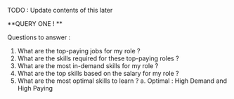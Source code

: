 TODO : Update contents of this later

**QUERY ONE ! **

Questions to answer :
1. What are the top-paying jobs for my role ?
2. What are the skills required for these top-paying roles ?
3. What are the most in-demand skills for my role ?
4. What are the top skills based on the salary for my role ?
5. What are the most optimal skills to learn ?
   a. Optimal : High Demand and High Paying
